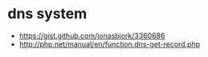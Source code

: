 
# dns system

* https://gist.github.com/jonasbjork/3360686
* http://php.net/manual/en/function.dns-get-record.php
